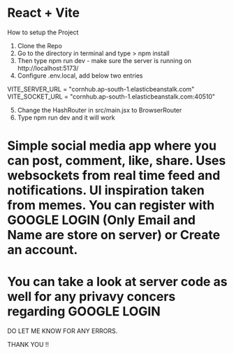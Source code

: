 # React + Vite

How to setup the Project

1. Clone the Repo
2. Go to the directory in terminal and type > npm install
3. Then type npm run dev - make sure the server is running on http://localhost:5173/
4. Configure .env.local, add below two entries

VITE_SERVER_URL = "cornhub.ap-south-1.elasticbeanstalk.com"
VITE_SOCKET_URL = "cornhub.ap-south-1.elasticbeanstalk.com:40510"

5. Change the HashRouter in src/main.jsx to BrowserRouter
6. Type npm run dev and it will work

# Simple social media app where you can post, comment, like, share. Uses websockets from real time feed and notifications. UI inspiration taken from memes. You can register with GOOGLE LOGIN (Only Email and Name are store on server) or Create an account.

# You can take a look at server code as well for any privavy concers regarding GOOGLE LOGIN

DO LET ME KNOW FOR ANY ERRORS.

THANK YOU !!
